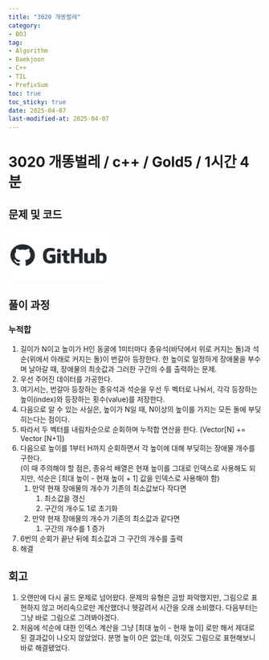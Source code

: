 ```yaml
---
title: "3020 개똥벌레"
category:
- BOJ
tag:
- Algorithm
- Baekjoon
- C++
- TIL
- PrefixSum
toc: true
toc_sticky: true
date: 2025-04-07
last-modified-at: 2025-04-07
---
```


#   3020 개똥벌레 / c++ / Gold5 / 1시간 4분

## 문제 및 코드   
[<img src="https://github.com/Sho1007/sho1007.github.io/blob/main/assets/images/github-logo-vector.png?raw=true" width="200" height="100"/>](https://github.com/Sho1007/Algorithm/tree/main/%EB%B0%B1%EC%A4%80/Gold/3020.%E2%80%85%EA%B0%9C%EB%98%A5%EB%B2%8C%EB%A0%88)

## 풀이 과정
### 누적합
1. 길이가 N이고 높이가 H인 동굴에 1미터마다 종유석(바닥에서 위로 커지는 돌)과 석순(위에서 아래로 커지는 돌)이 번갈아 등장한다. 한 높이로 일정하게 장애물을 부수며 날아갈 때, 장애물의 최솟값과 그러한 구간의 수를 출력하는 문제.
2. 우선 주어진 데이터를 가공한다.
3. 여기서는, 번갈아 등장하는 종유석과 석순을 우선 두 벡터로 나눠서, 각각 등장하는 높이(index)와 등장하는 횟수(value)를 저장한다.
4. 다음으로 알 수 있는 사실은, 높이가 N일 때, N이상의 높이를 가지는 모든 돌에 부딪히는다는 점이다.
5. 따라서 두 벡터를 내림차순으로 순회하며 누적합 연산을 한다. (Vector[N] += Vector [N+1])
6. 다음으로 높이를 1부터 H까지 순회하면서 각 높이에 대해 부딪히는 장애물 개수를 구한다.   
(이 때 주의해야 할 점은, 종유석 배열은 현재 높이를 그대로 인덱스로 사용해도 되지만, 석순은 [최대 높이 - 현재 높이 + 1] 값을 인덱스로 사용해야 함)
    1. 만약 현재 장애물의 개수가 기존의 최소값보다 작다면
        1. 최소값을 갱신
        2. 구간의 개수도 1로 초기화
    2. 만약 현재 장애물의 개수가 기존의 최소값과 같다면
        1. 구간의 개수를 1 증가
7. 6번의 순회가 끝난 뒤에 최소값과 그 구간의 개수를 출력
8. 해결


## 회고
1. 오랜만에 다시 골드 문제로 넘어왔다. 문제의 유형은 금방 파악했지만, 그림으로 표현하지 않고 머리속으로만 계산했더니 헷갈려서 시간을 오래 소비했다. 다음부터는 그냥 바로 그림으로 그려봐야겠다.
2. 처음에 석순에 대한 인덱스 계산을 그냥 [최대 높이 - 현재 높이] 로만 해서 제대로 된 결과값이 나오지 않았었다. 분명 높이 0은 없는데, 이것도 그림으로 표현해보니 바로 해결됐었다.